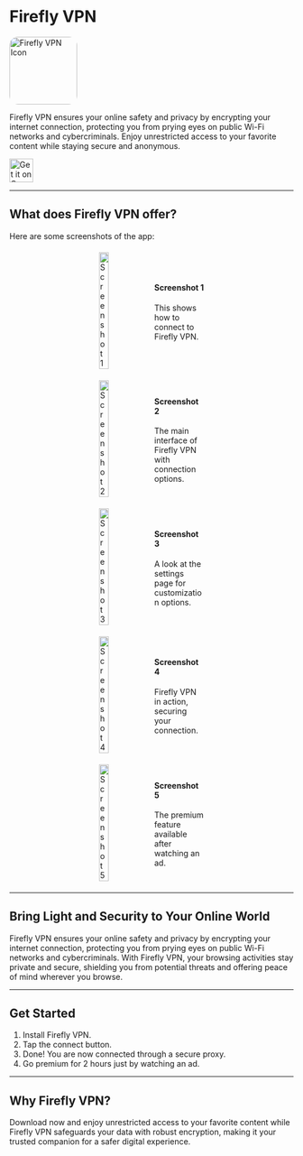 # Firefly VPN

<p align="left">
  <img src="https://fireflyvpn.com/content/image/nj7g6l2e3gnsjlfeaqzp.svg" alt="Firefly VPN Icon" style="width: 120px; height: 120px; border-radius: 15px;" />
</p>

<p align="left">
  Firefly VPN ensures your online safety and privacy by encrypting your internet connection, protecting you from prying eyes on public Wi-Fi networks and cybercriminals. Enjoy unrestricted access to your favorite content while staying secure and anonymous.
</p>

<p align="left">
  <a href="https://play.google.com/store/apps/details?id=com.fireflyvpn">
    <img src="https://upload.wikimedia.org/wikipedia/commons/7/78/Google_Play_Store_badge_EN.svg" alt="Get it on Google Play" style="width: auto; height: 42px;" />
  </a>
</p>

---

## What does Firefly VPN offer?

Here are some screenshots of the app:

<p align="center">
  <div style="display: flex; justify-content: center; align-items: center; margin: 20px;">
    <img src="https://fireflyvpn.com/content/image/lw0n1npa35hf6gmuwcvf.jpg" alt="Screenshot 1" style="width: 19%; margin-right: 10px;" />
    <div style="width: 19%; text-align: left;">
      <h4>Screenshot 1</h4>
      <p>This shows how to connect to Firefly VPN.</p>
    </div>
  </div>
  <div style="display: flex; justify-content: center; align-items: center; margin: 20px;">
    <img src="https://fireflyvpn.com/content/image/fgu3sn4xcjaj7gtf7l43.jpg" alt="Screenshot 2" style="width: 19%; margin-right: 10px;" />
    <div style="width: 19%; text-align: left;">
      <h4>Screenshot 2</h4>
      <p>The main interface of Firefly VPN with connection options.</p>
    </div>
  </div>
  <div style="display: flex; justify-content: center; align-items: center; margin: 20px;">
    <img src="https://fireflyvpn.com/content/image/6nexta2174iuxlmyzlus.jpg" alt="Screenshot 3" style="width: 19%; margin-right: 10px;" />
    <div style="width: 19%; text-align: left;">
      <h4>Screenshot 3</h4>
      <p>A look at the settings page for customization options.</p>
    </div>
  </div>
  <div style="display: flex; justify-content: center; align-items: center; margin: 20px;">
    <img src="https://fireflyvpn.com/content/image/h2ug8d5htypglflkpaf2.jpg" alt="Screenshot 4" style="width: 19%; margin-right: 10px;" />
    <div style="width: 19%; text-align: left;">
      <h4>Screenshot 4</h4>
      <p>Firefly VPN in action, securing your connection.</p>
    </div>
  </div>
  <div style="display: flex; justify-content: center; align-items: center; margin: 20px;">
    <img src="https://fireflyvpn.com/content/image/1ndc18evfme8tin5di50.jpg" alt="Screenshot 5" style="width: 19%; margin-right: 10px;" />
    <div style="width: 19%; text-align: left;">
      <h4>Screenshot 5</h4>
      <p>The premium feature available after watching an ad.</p>
    </div>
  </div>
</p>

---

## Bring Light and Security to Your Online World

Firefly VPN ensures your online safety and privacy by encrypting your internet connection, protecting you from prying eyes on public Wi-Fi networks and cybercriminals. With Firefly VPN, your browsing activities stay private and secure, shielding you from potential threats and offering peace of mind wherever you browse.

---

## Get Started

1. Install Firefly VPN.
2. Tap the connect button.
3. Done! You are now connected through a secure proxy.
4. Go premium for 2 hours just by watching an ad.

---

## Why Firefly VPN?

Download now and enjoy unrestricted access to your favorite content while Firefly VPN safeguards your data with robust encryption, making it your trusted companion for a safer digital experience.
